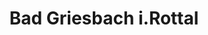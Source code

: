 ---
title: Bad Griesbach i.Rottal
url: /bad-griesbach-i-rottal/
latitude: 48.419
longitude: 13.182
---